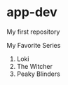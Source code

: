 # app-dev
My first repository  

My Favorite Series


  1. Loki
  2. The Witcher
  3. Peaky Blinders
